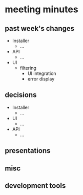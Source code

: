 # meeting minutes

## past week's changes
- Installer
  - ...
- API
  - ...
- UI 
  - filtering
    - UI integration
    - error display
## decisions
- Installer
  - ...
- UI
  - ...
- API
  - ...

## presentations

## misc

## development tools
